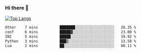 ### Hi there 👋

<!--
**3Xpl0it3r/3Xpl0it3r** is a ✨ _special_ ✨ repository because its `README.md` (this file) appears on your GitHub profile.

Here are some ideas to get you started:

- 🔭 I’m currently working on ...
- 🌱 I’m currently learning ...
- 👯 I’m looking to collaborate on ...
- 🤔 I’m looking for help with ...
- 💬 Ask me about ...
- 📫 How to reach me: ...
- 😄 Pronouns: ...
- ⚡ Fun fact: ...
-->


[![Top Langs](https://github-readme-stats.vercel.app/api/top-langs/?username=3Xpl0it3r&layout=compact)](https://github.com/3Xpl0it3r/3Xpl0it3r)

<!--START_SECTION:waka-->

```txt
Other    7 mins          ███████░░░░░░░░░░░░░░░░░░   28.35 %
conf     6 mins          █████▓░░░░░░░░░░░░░░░░░░░   23.00 %
INI      5 mins          █████░░░░░░░░░░░░░░░░░░░░   19.92 %
Python   3 mins          ███▒░░░░░░░░░░░░░░░░░░░░░   13.58 %
Lua      2 mins          ██░░░░░░░░░░░░░░░░░░░░░░░   08.11 %
```

<!--END_SECTION:waka-->
